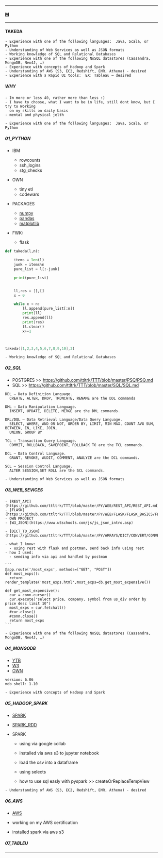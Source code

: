 
---

#### [M](https://github.com/ttltrk/TTT/blob/master/menu.md)

---

#### TAKEDA

```
- Experience with one of the following languages:  Java, Scala, or Python
- Understanding of Web Services as well as JSON formats
- Working knowledge of SQL and Relational Databases
- Experience with one of the following NoSQL datastores (Cassandra, MongoDB, Neo4J, …)
- Experience with concepts of Hadoop and Spark
- Understanding of AWS (S3, EC2, Redshift, EMR, Athena) - desired
- Experience with a Rapid UI tools:  EX: Tableau – desired
```

##### WHY

```
- Im more or less 40, rather more than less :)
- I have to choose, what I want to be in life, still dont know, but I try to Working
  on my skills on daily basis
- mental and physical jelth
```

```
- Experience with one of the following languages:  Java, Scala, or Python
```

##### 01_PYTHON

  - IBM
    - rowcounts
    - ssh_logins
    - stg_checks

  - OWN
    - tiny etl
    - codewars

  - PACKAGES
    - [numpy](https://github.com/ttltrk/TTT/blob/master/FLASHCARDS/PYTHON_FLASH/PYTHON_FLASH.md#numpy)
    - [pandas](https://github.com/ttltrk/TTT/blob/master/FLASHCARDS/PYTHON_FLASH/PYTHON_FLASH.md#pandas)
    - [matplotlib](https://github.com/ttltrk/TTT/blob/master/FLASHCARDS/PYTHON_FLASH/PYTHON_FLASH.md#matplotlib)

  - FWK:
    - flask

```py
def takeda(l,n):

    items = len(l)
    junk = items%n
    pure_list = l[:-junk]

    print(pure_list)


    ll,res = [],[]
    x = 0

    while x < n:
        ll.append(pure_list[:n])
        print(ll)
        res.append(ll)
        print(res)
        ll.clear()
        x+=1



takeda([1,2,3,4,5,6,7,8,9,10],3)
```

```
- Working knowledge of SQL and Relational Databases
```

##### 02_SQL

  - POSTGRES >> https://github.com/ttltrk/TTT/blob/master/PSQ/PSQ.md
  - SQL >> https://github.com/ttltrk/TTT/blob/master/SQL/SQL.md

  ```
  DDL – Data Definition Language.
    CREATE, ALTER, DROP, TRUNCATE, RENAME are the DDL commands

  DML – Data Manipulation Language.
    INSERT, UPDATE, DELETE, MERGE are the DML commands.

  DRL/DQL – Data Retrieval Language/Data Query Language.
    SELECT, WHERE, AND OR NOT, ORDER BY, LIMIT, MIN MAX, COUNT AVG SUM, BETWEEN, IN, LIKE, JOIN,
    UNION, GROUP BY

  TCL – Transaction Query Language.
    COMMIT, ROLLBACK, SAVEPOINT, ROLLBACK TO are the TCL commands.

  DCL – Data Control Language.
    GRANT, REVOKE, AUDIT, COMMENT, ANALYZE are the DCL commands.

  SCL – Session Control Language.
    ALTER SESSION,SET ROLL are the SCL commands.
  ```

```
- Understanding of Web Services as well as JSON formats
```

##### 03_WEB_SEVICES

    - [REST_API](https://github.com/ttltrk/TTT/blob/master/PY/WEB/REST_API/REST_API.md)
    - [FLASK](https://github.com/ttltrk/TTT/blob/master/PY/WEB/FLASK/FLASK_BASICS/FLASK_BASICS.md)
    - OWN PROJECT
    - [W3_JSON](https://www.w3schools.com/js/js_json_intro.asp)

    - [DICT_TO_JSON](https://github.com/ttltrk/TTT/blob/master/PY/ARRAYS/DICT/CONVERT/CONVERT.md)

    - what I know:
      - using rest with flask and postman, send back info using rest
    - how I used:
      - sending info via api and handled by postman

    ```
    @app.route('/most_exps', methods=["GET", "POST"])
    def most_exps():
      return render_template('most_exps.html',most_exps=db.get_most_expensive())

    def get_most_expensive():
      cur = conn.cursor()
      cur.execute("select price, company, symbol from us_div order by price desc limit 10")
      most_exps = cur.fetchall()
      #cur.close()
      #conn.close()
      return most_exps
    ```

```
- Experience with one of the following NoSQL datastores (Cassandra, MongoDB, Neo4J, …)
```

##### 04_MONGODB

  - [YTB](https://www.youtube.com/watch?v=E-1xI85Zog8)
  - [W3](https://www.w3schools.com/python/python_mongodb_getstarted.asp)
  - [OWN](https://github.com/ttltrk/TTT/blob/master/PY/LOGINS/MONGO/MONGO.md)

  ```
  version: 6.06
  mdb shell: 1.10
  ```

```
- Experience with concepts of Hadoop and Spark
```

##### 05_HADOOP_SPARK

  - [SPARK](https://github.com/ttltrk/TTT/blob/master/PY/PACKAGES/SPARK/SPARK.md)
  - [SPARK_RDD](https://github.com/ttltrk/TTT/blob/master/PY/PACKAGES/BIG_DATA/BIG_DATA.md)

  - SPARK

    - using via google collab
    - installed via aws s3 to jupyter notebook

    - load the csv into a dataframe
    - using selects
    - how to use sql easly with pyspark >> createOrReplaceTempView

```
- Understanding of AWS (S3, EC2, Redshift, EMR, Athena) - desired
```

##### 06_AWS

  - [AWS](https://github.com/ttltrk/TTT/blob/master/CLOUD/AWS/CCP/CCP.md)

  - working on my AWS certification
  - installed spark via aws s3

##### 07_TABLEU

---
